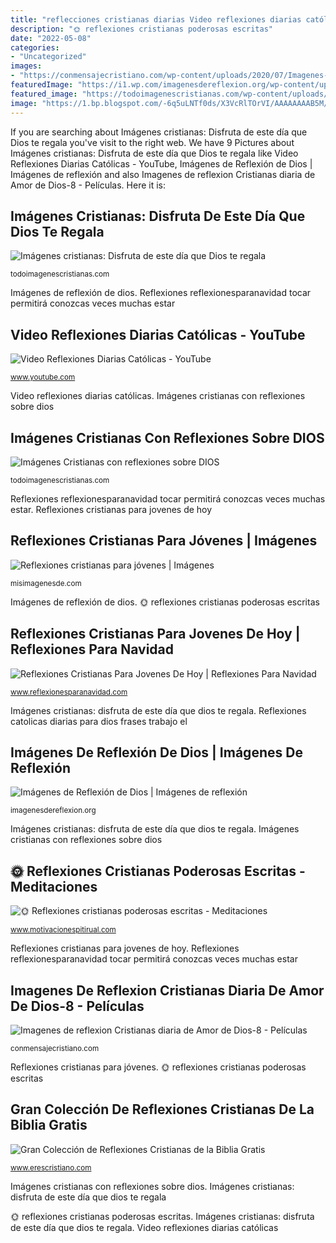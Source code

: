 ```yaml
---
title: "reflecciones cristianas diarias Video reflexiones diarias católicas"
description: "🌞 reflexiones cristianas poderosas escritas"
date: "2022-05-08"
categories:
- "Uncategorized"
images:
- "https://conmensajecristiano.com/wp-content/uploads/2020/07/Imagenes-de-reflexion-Cristianas-diaria-de-Amor-de-Dios-8-300x300.jpg"
featuredImage: "https://i1.wp.com/imagenesdereflexion.org/wp-content/uploads/2014/06/Im%C3%A1genes-de-Reflexi%C3%B3n-de-Dios-2.jpg"
featured_image: "https://todoimagenescristianas.com/wp-content/uploads/2013/05/imagenes-cristianas-con-frases-2.jpg"
image: "https://1.bp.blogspot.com/-6q5uLNTf0ds/X3VcRlTOrVI/AAAAAAAAB5M/woJYiabV11gTM4G0H6vfFe05i7Gaxp7YQCLcBGAsYHQ/w1200-h630-p-k-no-nu/Reflexiones%2Bcristianas%2Bpoderosas.png"
---
```


If you are searching about Imágenes cristianas: Disfruta de este día que Dios te regala you've visit to the right web. We have 9 Pictures about Imágenes cristianas: Disfruta de este día que Dios te regala like Video Reflexiones Diarias Católicas - YouTube, Imágenes de Reflexión de Dios | Imágenes de reflexión and also Imagenes de reflexion Cristianas diaria de Amor de Dios-8 - Películas. Here it is:

## Imágenes Cristianas: Disfruta De Este Día Que Dios Te Regala

![Imágenes cristianas: Disfruta de este día que Dios te regala](https://todoimagenescristianas.com/wp-content/uploads/2013/05/imagenes-cristianas-con-frases-2.jpg "Reflexiones cristianas para jovenes de hoy")

<small>todoimagenescristianas.com</small>

Imágenes de reflexión de dios. Reflexiones reflexionesparanavidad tocar permitirá conozcas veces muchas estar

## Video Reflexiones Diarias Católicas - YouTube

![Video Reflexiones Diarias Católicas - YouTube](https://i.ytimg.com/vi/nP7aR4jBhzo/maxresdefault.jpg "🌞 reflexiones cristianas poderosas escritas")

<small>www.youtube.com</small>

Video reflexiones diarias católicas. Imágenes cristianas con reflexiones sobre dios

## Imágenes Cristianas Con Reflexiones Sobre DIOS

![Imágenes Cristianas con reflexiones sobre DIOS](http://todoimagenescristianas.com/wp-content/uploads/2013/08/imagenes-cristianas-con-frases-lindas.jpg "Imágenes cristianas: disfruta de este día que dios te regala")

<small>todoimagenescristianas.com</small>

Reflexiones reflexionesparanavidad tocar permitirá conozcas veces muchas estar. Reflexiones cristianas para jovenes de hoy

## Reflexiones Cristianas Para Jóvenes | Imágenes

![Reflexiones cristianas para jóvenes | Imágenes](http://www.misimagenesde.com/wp-content/uploads/2009/02/reflexiones-cristianas.jpg "Imágenes cristianas con reflexiones sobre dios")

<small>misimagenesde.com</small>

Imágenes de reflexión de dios. 🌞 reflexiones cristianas poderosas escritas

## Reflexiones Cristianas Para Jovenes De Hoy | Reflexiones Para Navidad

![Reflexiones Cristianas Para Jovenes De Hoy | Reflexiones Para Navidad](http://www.reflexionesparanavidad.com/wp-content/uploads/2016/11/reflexiones-cristianas.jpg "Imágenes de reflexión de dios")

<small>www.reflexionesparanavidad.com</small>

Imágenes cristianas: disfruta de este día que dios te regala. Reflexiones catolicas diarias para dios frases trabajo el

## Imágenes De Reflexión De Dios | Imágenes De Reflexión

![Imágenes de Reflexión de Dios | Imágenes de reflexión](https://i1.wp.com/imagenesdereflexion.org/wp-content/uploads/2014/06/Im%C3%A1genes-de-Reflexi%C3%B3n-de-Dios-2.jpg "Reflexiones reflexionesparanavidad tocar permitirá conozcas veces muchas estar")

<small>imagenesdereflexion.org</small>

Imágenes cristianas: disfruta de este día que dios te regala. Imágenes cristianas con reflexiones sobre dios

## 🌞 Reflexiones Cristianas Poderosas Escritas - Meditaciones

![🌞 Reflexiones cristianas poderosas escritas - Meditaciones](https://1.bp.blogspot.com/-6q5uLNTf0ds/X3VcRlTOrVI/AAAAAAAAB5M/woJYiabV11gTM4G0H6vfFe05i7Gaxp7YQCLcBGAsYHQ/w1200-h630-p-k-no-nu/Reflexiones%2Bcristianas%2Bpoderosas.png "Gran colección de reflexiones cristianas de la biblia gratis")

<small>www.motivacionespitirual.com</small>

Reflexiones cristianas para jovenes de hoy. Reflexiones reflexionesparanavidad tocar permitirá conozcas veces muchas estar

## Imagenes De Reflexion Cristianas Diaria De Amor De Dios-8 - Películas

![Imagenes de reflexion Cristianas diaria de Amor de Dios-8 - Películas](https://conmensajecristiano.com/wp-content/uploads/2020/07/Imagenes-de-reflexion-Cristianas-diaria-de-Amor-de-Dios-8-300x300.jpg "🌞 reflexiones cristianas poderosas escritas")

<small>conmensajecristiano.com</small>

Reflexiones cristianas para jóvenes. 🌞 reflexiones cristianas poderosas escritas

## Gran Colección De Reflexiones Cristianas De La Biblia Gratis

![Gran Colección de Reflexiones Cristianas de la Biblia Gratis](https://www.erescristiano.com/wp-content/uploads/2018/03/Reflexiones-cristianas-diarias.jpg "Imagenes de reflexion cristianas diaria de amor de dios-8")

<small>www.erescristiano.com</small>

Imágenes cristianas con reflexiones sobre dios. Imágenes cristianas: disfruta de este día que dios te regala

🌞 reflexiones cristianas poderosas escritas. Imágenes cristianas: disfruta de este día que dios te regala. Video reflexiones diarias católicas
